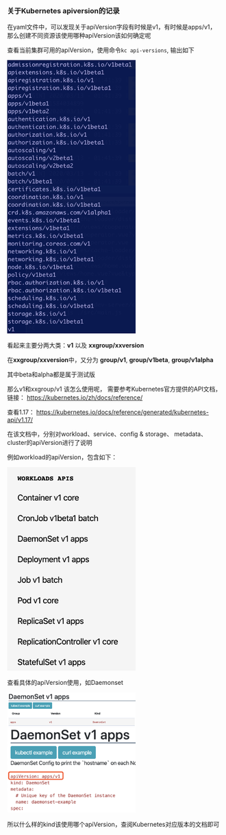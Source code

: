 ### 关于Kubernetes apiversion的记录

在yaml文件中，可以发现关于apiVersion字段有时候是v1，有时候是apps/v1， 那么创建不同资源该使用哪种apiVersion该如何确定呢

查看当前集群可用的apiVersion，使用命令`kc api-versions`, 输出如下

<img width="300" src="https://github.com/zhaoyingx/K8sLearning/blob/master/images/33@2x.png">

看起来主要分两大类：<strong>v1</strong> 以及 <strong>xxgroup/xxversion</strong>

在<strong>xxgroup/xxversion</strong>中，又分为 <strong>group/v1</strong>, <strong>group/v1beta</strong>, <strong>group/v1alpha</strong>

其中beta和alpha都是属于测试版

那么v1和xxgroup/v1 该怎么使用呢， 需要参考Kubernetes官方提供的API文档， 链接： https://kubernetes.io/zh/docs/reference/

查看1.17： https://kubernetes.io/docs/reference/generated/kubernetes-api/v1.17/

在该文档中，分别对workload、service、config & storage、 metadata、 cluster的apiVersion进行了说明

例如workload的apiVersion，包含如下：

<img width="300" src="https://github.com/zhaoyingx/K8sLearning/blob/master/images/34@2x.png">

查看具体的apiVersion使用，如Daemonset

<img width="300" src="https://github.com/zhaoyingx/K8sLearning/blob/master/images/35@2x.png">

<img width="300" src="https://github.com/zhaoyingx/K8sLearning/blob/master/images/36@2x.png">

所以什么样的kind该使用哪个apiVersion，查阅Kubernetes对应版本的文档即可